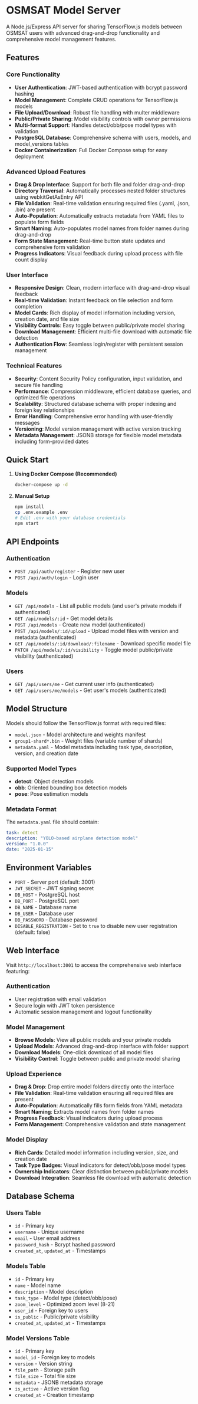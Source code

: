 # OSMSAT Model Server

A Node.js/Express API server for sharing TensorFlow.js models between OSMSAT users with advanced drag-and-drop functionality and comprehensive model management features.

## Features

### Core Functionality
- **User Authentication**: JWT-based authentication with bcrypt password hashing
- **Model Management**: Complete CRUD operations for TensorFlow.js models
- **File Upload/Download**: Robust file handling with multer middleware
- **Public/Private Sharing**: Model visibility controls with owner permissions
- **Multi-format Support**: Handles detect/obb/pose model types with validation
- **PostgreSQL Database**: Comprehensive schema with users, models, and model_versions tables
- **Docker Containerization**: Full Docker Compose setup for easy deployment

### Advanced Upload Features
- **Drag & Drop Interface**: Support for both file and folder drag-and-drop
- **Directory Traversal**: Automatically processes nested folder structures using webkitGetAsEntry API
- **File Validation**: Real-time validation ensuring required files (.yaml, .json, .bin) are present
- **Auto-Population**: Automatically extracts metadata from YAML files to populate form fields
- **Smart Naming**: Auto-populates model names from folder names during drag-and-drop
- **Form State Management**: Real-time button state updates and comprehensive form validation
- **Progress Indicators**: Visual feedback during upload process with file count display

### User Interface
- **Responsive Design**: Clean, modern interface with drag-and-drop visual feedback
- **Real-time Validation**: Instant feedback on file selection and form completion
- **Model Cards**: Rich display of model information including version, creation date, and file size
- **Visibility Controls**: Easy toggle between public/private model sharing
- **Download Management**: Efficient multi-file download with automatic file detection
- **Authentication Flow**: Seamless login/register with persistent session management

### Technical Features
- **Security**: Content Security Policy configuration, input validation, and secure file handling
- **Performance**: Compression middleware, efficient database queries, and optimized file operations
- **Scalability**: Structured database schema with proper indexing and foreign key relationships
- **Error Handling**: Comprehensive error handling with user-friendly messages
- **Versioning**: Model version management with active version tracking
- **Metadata Management**: JSONB storage for flexible model metadata including form-provided dates

## Quick Start

1. **Using Docker Compose (Recommended)**
   ```bash
   docker-compose up -d
   ```

2. **Manual Setup**
   ```bash
   npm install
   cp .env.example .env
   # Edit .env with your database credentials
   npm start
   ```

## API Endpoints

### Authentication
- `POST /api/auth/register` - Register new user
- `POST /api/auth/login` - Login user

### Models
- `GET /api/models` - List all public models (and user's private models if authenticated)
- `GET /api/models/:id` - Get model details
- `POST /api/models` - Create new model (authenticated)
- `POST /api/models/:id/upload` - Upload model files with version and metadata (authenticated)
- `GET /api/models/:id/download/:filename` - Download specific model file
- `PATCH /api/models/:id/visibility` - Toggle model public/private visibility (authenticated)

### Users
- `GET /api/users/me` - Get current user info (authenticated)
- `GET /api/users/me/models` - Get user's models (authenticated)

## Model Structure

Models should follow the TensorFlow.js format with required files:
- `model.json` - Model architecture and weights manifest
- `group1-shard*.bin` - Weight files (variable number of shards)
- `metadata.yaml` - Model metadata including task type, description, version, and creation date

### Supported Model Types
- **detect**: Object detection models
- **obb**: Oriented bounding box detection models  
- **pose**: Pose estimation models

### Metadata Format
The `metadata.yaml` file should contain:
```yaml
task: detect
description: "YOLO-based airplane detection model"
version: "1.0.0"
date: "2025-01-15"
```

## Environment Variables

- `PORT` - Server port (default: 3001)
- `JWT_SECRET` - JWT signing secret
- `DB_HOST` - PostgreSQL host
- `DB_PORT` - PostgreSQL port
- `DB_NAME` - Database name
- `DB_USER` - Database user
- `DB_PASSWORD` - Database password
- `DISABLE_REGISTRATION` - Set to `true` to disable new user registration (default: false)

## Web Interface

Visit `http://localhost:3001` to access the comprehensive web interface featuring:

### Authentication
- User registration with email validation
- Secure login with JWT token persistence
- Automatic session management and logout functionality

### Model Management
- **Browse Models**: View all public models and your private models
- **Upload Models**: Advanced drag-and-drop interface with folder support
- **Download Models**: One-click download of all model files
- **Visibility Control**: Toggle between public and private model sharing

### Upload Experience
- **Drag & Drop**: Drop entire model folders directly onto the interface
- **File Validation**: Real-time validation ensuring all required files are present
- **Auto-Population**: Automatically fills form fields from YAML metadata
- **Smart Naming**: Extracts model names from folder names
- **Progress Feedback**: Visual indicators during upload process
- **Form Management**: Comprehensive validation and state management

### Model Display
- **Rich Cards**: Detailed model information including version, size, and creation date
- **Task Type Badges**: Visual indicators for detect/obb/pose model types
- **Ownership Indicators**: Clear distinction between public/private models
- **Download Integration**: Seamless file download with automatic detection

## Database Schema

### Users Table
- `id` - Primary key
- `username` - Unique username
- `email` - User email address
- `password_hash` - Bcrypt hashed password
- `created_at`, `updated_at` - Timestamps

### Models Table
- `id` - Primary key
- `name` - Model name
- `description` - Model description
- `task_type` - Model type (detect/obb/pose)
- `zoom_level` - Optimized zoom level (8-21)
- `user_id` - Foreign key to users
- `is_public` - Public/private visibility
- `created_at`, `updated_at` - Timestamps

### Model Versions Table
- `id` - Primary key
- `model_id` - Foreign key to models
- `version` - Version string
- `file_path` - Storage path
- `file_size` - Total file size
- `metadata` - JSONB metadata storage
- `is_active` - Active version flag
- `created_at` - Creation timestamp